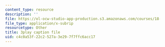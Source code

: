 ```yaml
---
content_type: resource
description: ''
file: https://ol-ocw-studio-app-production.s3.amazonaws.com/courses/18-085-computational-science-and-engineering-i-fall-2008/c4c0a53f22c2527a3e297f7ffc6acc17_JWrrPuJf2nA.srt
file_type: application/x-subrip
resourcetype: Other
title: 3play caption file
uid: c4c0a53f-22c2-527a-3e29-7f7ffc6acc17
---
```

